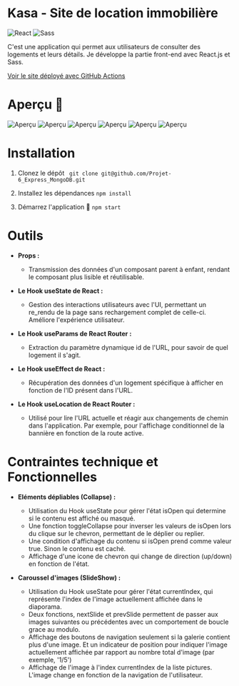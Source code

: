 # Kasa - Site de location immobilière 
![React](https://img.shields.io/badge/React-61DAFB?logo=react&logoColor=white&style=for-the-badge)
![Sass](https://img.shields.io/badge/Sass-CC6699?logo=sass&logoColor=white&style=for-the-badge)

C'est une application qui permet aux utilisateurs de consulter des logements et leurs détails. Je développe la partie front-end avec React.js et Sass.

[Voir le site déployé avec GitHub Actions](https://der411.github.io/Projet-5_React/)

# Aperçu 🎨

![Aperçu](https://live.staticflickr.com/65535/53991302251_60d71b31f8_n.jpg)
![Aperçu](https://live.staticflickr.com/65535/53991532253_4b710cec67_n.jpg)
![Aperçu](https://live.staticflickr.com/65535/53991302241_c200bf855a_n.jpg)
![Aperçu](https://live.staticflickr.com/65535/53990407302_47712373ef_n.jpg)
![Aperçu](https://live.staticflickr.com/65535/53991727705_dfeb759d7b_n.jpg)
![Aperçu](https://live.staticflickr.com/65535/53990407052_543ecec2d2_n.jpg)

# Installation
1. Clonez le dépôt
``` git clone git@github.com/Projet-6_Express_MongoDB.git```

2. Installez les dépendances
   ```npm install```

3. Démarrez l'application 🚀
   ```npm start```

# Outils
 - **Props :**
   - Transmission des données d'un composant parent à enfant, rendant le composant plus lisible et réutilisable.
   
 - **Le Hook useState de React :**
   - Gestion des interactions utilisateurs avec l'UI, permettant un re_rendu de la page sans rechargement complet de celle-ci. Améliore l'expérience utilisateur.

- **Le Hook useParams de React Router :**
  - Extraction du paramètre dynamique id de l'URL, pour savoir de quel logement il s'agit.
    
- **Le Hook useEffect de React :**
  - Récupération des données d'un logement spécifique à afficher en fonction de l'ID présent dans l'URL.
 
- **Le Hook useLocation de React Router :**
  - Utilisé pour lire l'URL actuelle et réagir aux changements de chemin dans l'application. Par exemple, pour l'affichage conditionnel de la bannière en fonction de la route active.

# Contraintes technique et Fonctionnelles

- **Eléments dépliables (Collapse) :**
  - Utilisation du Hook useState pour gérer l'état isOpen qui determine si le contenu est affiché ou masqué.
  - Une fonction toggleCollapse pour inverser les valeurs de isOpen lors du clique sur le chevron, permettant de le déplier ou replier.
  - Une condition d'affichage du contenu si isOpen prend comme valeur true. Sinon le contenu est caché.
  - Affichage d'une icone de chevron qui change de direction (up/down) en fonction de l'état.

- **Caroussel d'images (SlideShow) :**
  - Utilisation du Hook useState pour gérer l'état currentIndex, qui représente l'index de l'image actuellement affichée dans le diaporama.
  - Deux fonctions, nextSlide et prevSlide permettent de passer aux images suivantes ou précédentes avec un comportement de boucle grace au modulo.
  - Affichage des boutons de navigation seulement si la galerie contient plus d'une image. Et un indicateur de position pour indiquer l'image actuellement affichée par rapport au nombre total d'image (par exemple, '1/5')
  - Affichage de l'image à l'index currentIndex de la liste pictures. L'image change en fonction de la navigation de l'utilisateur.

